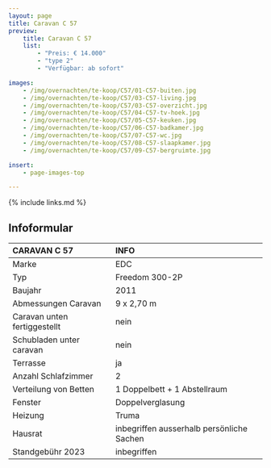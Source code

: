 ```yaml
---
layout: page
title: Caravan C 57
preview:
    title: Caravan C 57
    list:
        - "Preis: € 14.000" 
        - "type 2"
        - "Verfügbar: ab sofort"

images:
    - /img/overnachten/te-koop/C57/01-C57-buiten.jpg
    - /img/overnachten/te-koop/C57/03-C57-living.jpg
    - /img/overnachten/te-koop/C57/03-C57-overzicht.jpg
    - /img/overnachten/te-koop/C57/04-C57-tv-hoek.jpg
    - /img/overnachten/te-koop/C57/05-C57-keuken.jpg
    - /img/overnachten/te-koop/C57/06-C57-badkamer.jpg
    - /img/overnachten/te-koop/C57/07-C57-wc.jpg
    - /img/overnachten/te-koop/C57/08-C57-slaapkamer.jpg
    - /img/overnachten/te-koop/C57/09-C57-bergruimte.jpg

insert:
    - page-images-top

---
```


{% include links.md %}



## Infoformular

CARAVAN C 57                | INFO        |
:---------------------------|:------------|
Marke                       |EDC
Typ                         |Freedom 300-2P
Baujahr                     |2011
Abmessungen Caravan         |9 x 2,70 m
Caravan unten fertiggestellt|nein
Schubladen unter caravan    |nein
Terrasse                    |ja
Anzahl Schlafzimmer         |2
Verteilung von Betten       |1 Doppelbett + 1 Abstellraum
Fenster                     |Doppelverglasung
Heizung                     |Truma
Hausrat                     |inbegriffen ausserhalb persönliche Sachen
Standgebühr 2023            |inbegriffen
